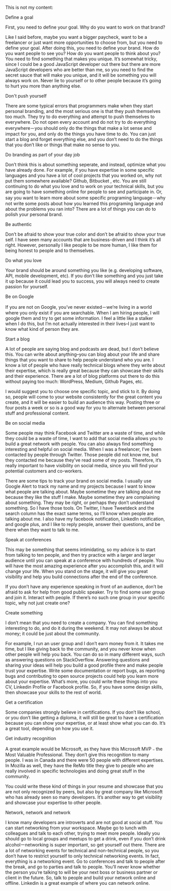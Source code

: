 This is not my content:

Define a goal

First, you need to define your goal. Why do you want to work on that brand?

Like I said before, maybe you want a bigger paycheck, want to be a freelancer or just want more opportunities to choose from, but you need to define your goal. After doing this, you need to define your brand. How do you want people to see you? How do you want people to think about you? You need to find something that makes you unique. It’s somewhat tricky, since I could be a good JavaScript developer out there but there are more JavaScript developers who are better than me, so you need to find the secret sauce that will make you unique, and it will be something you will always work on. Never lie to yourself or to other people because it’s going to hurt you more than anything else.

Don't push yourself

There are some typical errors that programmers make when they start personal branding, and the most serious one is that they push themselves too much. They try to do everything and attempt to push themselves to everywhere. Do not open every account and do not try to do everything everywhere－you should only do the things that make a lot sense and impact for you, and only do the things you have time to do. You can just start a blog and forget everything else, and you don’t need to do the things that you don’t like or things that make no sense to you. 

Do branding as part of your day job

Don’t think this is about something seperate, and instead, optimize what you have already done. For example, if you have expertise in some specific languages and you have a lot of cool projects that you worked on, why not put them somewhere available? Github, Bitbucket , etc. You are still continuing to do what you love and to work on your technical skills, but you are going to have something online for people to see and participate in. Or, say you want to learn more about some specific programing language－why not write some posts about how you learned this programing language and about the problems you ran into? There are a lot of things you can do to polish your personal brand.

Be authentic

Don’t be afraid to show your true color and don’t be afraid to show your true self. I have seen many accounts that are business-driven and I think it’s all right. However, personally I like people to be more human, I like them for being honest to people and to themselves.

Do what you love

Your brand should be around something you like (e.g. developing software, API, mobile development, etc). If you don’t like something and you just take it up because it could lead you to success, you will always need to create passion for yourself.

Be on Google

If you are not on Google, you’ve never existed－we’re living in a world where you only exist if you are searchable. When I am hiring people, I will google them and try to get some information. I feel a little like a stalker when I do this, but I’m not actually interested in their lives–I just want to know what kind of person they are.

Start a blog

A lot of people are saying blog and podcasts are dead, but I don’t believe this. You can write about anything–you can blog about your life and share things that you want to share to help people understand who you are. I know a lot of people who have really technical blogs where they write about their expertise, which is really great because they can showcase their skills and their experience. There are a lot of blog platforms out there to do this without paying too much: WordPress, Medium, Github Pages, etc.

I would suggest you to choose one specific topic, and stick to it. By doing so, people will come to your website consistently for the great content you create, and it will be easier to build an audience this way. Posting three or four posts a week or so is a good way for you to alternate between personal stuff and professional content.

Be on social media

Some people may think Facebook and Twitter are a waste of time, and while they could be a waste of time, I want to add that social media allows you to build a great network with people. You can also always find something interesting and helpful on social media. When I was a freelancer, I’ve been contacted by people through Twitter. Those people did not know me, but they contacted me because they’ve read some of my posts. Therefore, it’s really important to have visibility on social media, since you will find your potential customers and co-workers.

There are some tips to track your brand on social media. I usually use Google Alert to track my name and my projects because I want to know what people are talking about. Maybe sometime they are talking about me because they like the stuff I make. Maybe sometime they are complaining about something. They may be right, or perhaps they don’t understand something. So I have those tools. On Twitter, I have Tweetdeck and the search column has the exact same terms, so I’ll know when people are talking about me. I also have my facebook notification, LinkedIn notification, and google plus, and I like to reply people, answer their questions, and be there when they want to talk to me.

Speak at conferences

This may be something that seems intimidating, so my advice is to start from talking to ten people, and then try practice with a larger and larger audience until you can speak at a conference with hundreds of people. You will have the most amazing experience after you accomplish this, and it will change your life. When you stand on the stage, it will give you great visibility and help you build connections after the end of the conference.

If you don’t have any experience speaking in front of an audience, don’t be afraid to ask for help from good public speaker. Try to find some user group and join it. Interact with people. If there’s no such one group in your specific topic, why not just create one?

Create something

I don’t mean that you need to create a company. You can find something interesting to do, and do it during the weekend. It may not always be about money; it could be just about the community.

For example, I run an user group and I don’t earn money from it. It takes me time, but I like giving back to the community, and you never know when other people will help you back. You can do so in many different ways, such as answering questions on StackOverflow. Answering questions and sharing your ideas will help you build a good profile there and make people trust your expertise. Write some documentation or report bugs, as reporting bugs and contributing to open source projects could help you learn more about your expertise. What’s more, you could write these things into you CV, Linkedin Profile or Facebook profile. So, if you have some design skills, then showcase your skills to the rest of world.

Get a certification

Some companies strongly believe in certifications. If you don’t like school, or you don’t like getting a diploma, it will still be great to have a certification because you can show your expertise, or at least show what you can do. It’s a great tool, depending on how you use it.

Get industry recognition

A great example would be Microsoft, as they have this Microsoft MVP﹣the Most Valuable Professional. They don’t give this recognition to many people. I was in Canada and there were 50 people with different expertises. In Mozilla as well, they have the ReMo title they give to people who are really involved in specific technologies and doing great stuff in the community.

You could write these kind of things in your resume and showcase that you are not only recognized by peers, but also by great company like Microsoft who has already seen so many developers. It’s another way to get visibility and showcase your expertise to other people.

Network, network and network

I know many developers are introverts and are not good at social stuff. You can start networking from your workspace. Maybe go to lunch with colleagues and talk to each other, trying to meet more people. Ideally you should go to local groups and meetups to get a drink, even if you don’t drink alcoholーnetworking is super important, so get yourself out there. There are a lot of networking events for technical and non-technical people, so you don’t have to restrict yourself to only technical networking events. In fact, everything is a networking event. Go to conferences and talk to people after the break, and go to parties and talk to people. You’ll never know whether the person you’re talking to will be your next boss or business partner or client in the future. So, talk to people and build your network online and offline. Linkedin is a great example of where you can network online.



